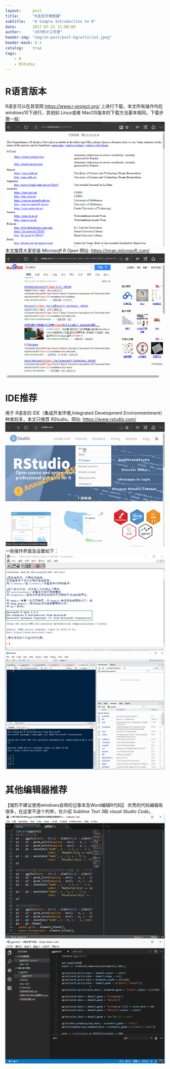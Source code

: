 ```yaml
---
layout:     post
title:      "R语言环境搭建"
subtitle:   "A Simple Introduction to R"
date:       2017-07-21 11:00:00
author:     "207统计工作室"
header-img: "img/in-post/post-bg/article1.jpeg"
header-mask: 0.3
catalog:    true
tags:
    - R
    - RStudio
---
```


R语言版本
=========

R语言可以在其官网 <https://www.r-project.org/> 上进行下载，本文所有操作均在 windows10下进行，其他如 Linux或者 MacOS版本的下载方法基本相同。下载步骤一般:
![](/img/in-post/R-environment/r-version.gif)
本文推荐大家安装 *Microsoft R Open* 网址: <https://mran.microsoft.com/>
![](/img/in-post/R-environment/Ropen.gif)

IDE推荐
=======

用于 R语言的 IDE（集成开发环境,Integrated Development Environmentment）种类较多，本文只推荐 *RStudio*。网址: <https://www.rstudio.com/>
![](/img/in-post/R-environment/RSTUDIO.gif)
一些操作界面及设置如下：
![](/img/in-post/R-environment/Rgui.jpg)
![](/img/in-post/R-environment/RSTUDIO_GUI_1.gif)

其他编辑器推荐
==============

【强烈不建议使用windows自带的记事本及Word编辑R代码】 优秀的代码编辑有很多，在这里不逐个列举，仅介绍 *Sublime Text 3*和 *visual Studio Code*。
![](/img/in-post/R-environment/sublimetext3.gif)
![](/img/in-post/R-environment/vscode.gif)
